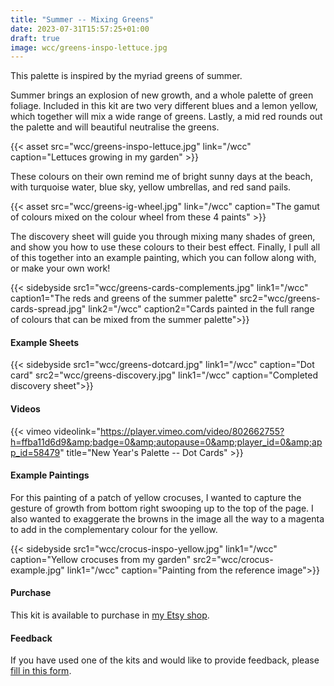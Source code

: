 ```yaml
---
title: "Summer -- Mixing Greens"
date: 2023-07-31T15:57:25+01:00
draft: true
image: wcc/greens-inspo-lettuce.jpg
---
```


This palette is inspired by the myriad greens of summer. 

Summer brings an explosion of new growth, and a whole palette of green foliage. Included in this kit are two very different blues and a lemon yellow, which together will mix a wide range of greens. Lastly, a mid red rounds out the palette and will beautiful neutralise the greens. 


{{< asset src="wcc/greens-inspo-lettuce.jpg" link="/wcc" caption="Lettuces growing in my garden" >}}

These colours  on their own remind me of bright sunny days at the beach, with turquoise water, blue sky, yellow umbrellas, and red sand pails. 

{{< asset src="wcc/greens-ig-wheel.jpg" link="/wcc" caption="The gamut of colours mixed on the colour wheel from these 4 paints" >}}

The discovery sheet will guide you through mixing many shades of green, and show you how to use these colours to their best effect.
Finally, I pull all of this together into an example painting, which you can follow along with, or make your own work!

{{< sidebyside src1="wcc/greens-cards-complements.jpg" link1="/wcc" caption1="The reds and greens of the summer palette" 
               src2="wcc/greens-cards-spread.jpg" link2="/wcc" caption2="Cards painted in the full range of colours that can be mixed from the summer palette">}}

#### Example Sheets

{{< sidebyside src1="wcc/greens-dotcard.jpg" link1="/wcc" caption="Dot card"
               src2="wcc/greens-discovery.jpg" link1="/wcc" caption="Completed discovery sheet">}}

#### Videos

{{< vimeo videolink="https://player.vimeo.com/video/802662755?h=ffba11d6d9&amp;badge=0&amp;autopause=0&amp;player_id=0&amp;app_id=58479" title="New Year's Palette -- Dot Cards" >}}


#### Example Paintings

For this painting of a patch of yellow crocuses, I wanted to capture the gesture of growth from bottom right swooping up to the top of the page.  I also wanted to exaggerate the browns in the image all the way to a magenta to add in the complementary colour for the yellow.  

{{< sidebyside src1="wcc/crocus-inspo-yellow.jpg" link1="/wcc" caption="Yellow crocuses from my garden"
               src2="wcc/crocus-example.jpg" link1="/wcc" caption="Painting from the reference image">}}

#### Purchase

This kit is available to purchase in [my Etsy shop](https://www.etsy.com/uk/listing/1428603973/watercolour-curious-crocus-palette).

#### Feedback

If you have used one of the kits and would like to provide feedback, please [fill in this form](https://forms.gle/CgPkziFB4CgbPGvL7).


